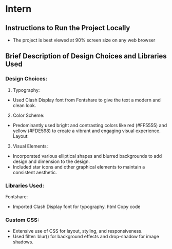 # Intern

## Instructions to Run the Project Locally
- The project is best viewed at 90% screen size on any web browser
## Brief Description of Design Choices and Libraries Used
### Design Choices:
1. Typography:

- Used Clash Display font from Fontshare to give the text a modern and clean look.
2. Color Scheme:

- Predominantly used bright and contrasting colors like red (#FF5555) and yellow (#FDE598) to create a vibrant and engaging visual experience.
Layout:

3. Visual Elements:

- Incorporated various elliptical shapes and blurred backgrounds to add design and dimension to the design.
- Included star icons and other graphical elements to maintain a consistent aesthetic.
  
### Libraries Used:
Fontshare:

- Imported Clash Display font for typography.
html
Copy code
<link href="https://api.fontshare.com/v2/css?f[]=clash-display@400,500,600,700&display=swap" rel="stylesheet">

### Custom CSS:

- Extensive use of CSS for layout, styling, and responsiveness.
- Used filter: blur() for background effects and drop-shadow for image shadows.
